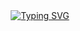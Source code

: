 <div align="center">


  <!-- dynamic typing effect 动态打字效果 -->

  <div align="center">
    <a href="https://github.com/911099306">
     <img src="https://readme-typing-svg.demolab.com?font=Fira+Code&pause=1000&width=435&lines=console.log(%22Hello%2C%20World%22);明天是个好日子 &center=true&size=27" alt="Typing SVG" />
    </a>
  </div>





